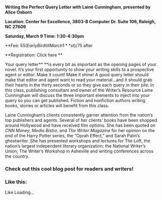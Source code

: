 **Writing the Perfect Query Letter with Laine Cunningham, presented by Alice Osborn**

**Location: Center for Excellence, 3803-B Computer Dr. Suite 106, Raleigh, NC 27609**

**Saturday, March 9 Time: 1:30-4:30pm**

**Fee: $55 (Early Bird till March 1**st)/$75 after

**Registration: Click here **

Your query letter** **is every bit as important as the opening pages of your novel. It’s your first opportunity to show your writing skills to a prospective agent or editor. Make it count! Make it shine! A good query letter should make that editor and agent want to read your material…and it should grab their hearts in the thirty seconds or so they give each query in their pile. In this class, publishing consultant and owner of the Writer’s Resource Laine Cunningham will discuss the three important elements to inject into your query so you can get published. Fiction and nonfiction authors writing books, stories or articles will benefit from this class.

Laine Cunningham’s clients consistently garner attention from the nation’s top publishers and agents. Several of her clients’ books have been shopped around Hollywood and have received film options. She has been quoted on *CNN Money*, *Media Bistro*, and *The Writer Magazine* for her opinion on the end of the Harry Potter series, the “Oprah Effect,” and Sarah Palin’s ghostwriter. She has presented workshops and lectures for The Loft, the nation’s largest independent literary organization; the National Writer’s Union; The Writer’s Workshop in Asheville and writing conferences across the country.

### Check out this cool blog post for readers and writers!

### Like this:

Like Loading...